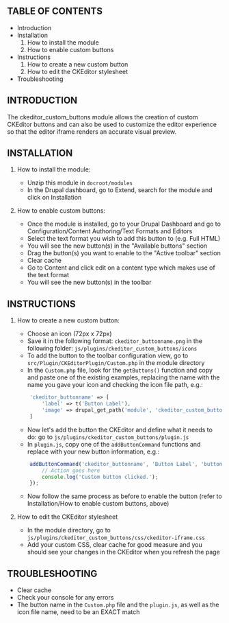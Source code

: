 TABLE OF CONTENTS
-----------------------
* Introduction
* Installation
    1) How to install the module
    2) How to enable custom buttons
* Instructions
    1) How to create a new custom button
    2) How to edit the CKEditor stylesheet
* Troubleshooting

INTRODUCTION
-----------------------
The ckeditor_custom_buttons module allows the creation of custom CKEditor buttons and can also be used to customize the editor experience so that the editor iframe renders an accurate visual preview.

INSTALLATION
-----------------------
1) How to install the module:
    - Unzip this module in `docroot/modules`
    - In the Drupal dashboard, go to Extend, search for the module and click on Installation

2) How to enable custom buttons:
    - Once the module is installed, go to your Drupal Dashboard and go to Configuration/Content Authoring/Text Formats and Editors
    - Select the text format you wish to add this button to (e.g. Full HTML)
    - You will see the new button(s) in the "Available buttons" section
    - Drag the button(s) you want to enable to the "Active toolbar" section
    - Clear cache
    - Go to Content and click edit on a content type which makes use of the text format
    - You will see the new button(s) in the toolbar

INSTRUCTIONS
-----------------------
1) How to create a new custom button:
    - Choose an icon (72px x 72px)
    - Save it in the following format: `ckeditor_buttonname.png` in the following folder: `js/plugins/ckeditor_custom_buttons/icons`
    - To add the button to the toolbar configuration view, go to `src/Plugin/CKEditorPlugin/Custom.php` in the module directory
    - In the `Custom.php` file, look for the `getButtons()` function and copy and paste one of the existing examples, replacing the name with the name you gave your icon and checking the icon file path, e.g.:
    
    
    ```php
        'ckeditor_buttonname' => [
            'label' => t('Button Label'),
            'image' => drupal_get_path('module', 'ckeditor_custom_buttons') . '/js/plugins/ckeditor_custom_buttons/icons/ckeditor_buttonname.png',
        ]
    ```

    - Now let's add the button the CKEditor and define what it needs to do: go to `js/plugins/ckeditor_custom_buttons/plugin.js`
    - In `plugin.js`, copy one of the `addButtonCommand` functions and replace with your new button information, e.g.:
    

    ```javascript
        addButtonCommand('ckeditor_buttonname', 'Button Label', 'buttonCommand', function() {
            // Action goes here
            console.log('Custom button clicked.');
        });
    ```

    - Now follow the same process as before to enable the button (refer to Installation/How to enable custom buttons, above)

2) How to edit the CKEditor stylesheet
    - In the module directory, go to `js/plugins/ckeditor_custom_buttons/css/ckeditor-iframe.css`
    - Add your custom CSS, clear cache for good measure and you should see your changes in the CKEditor when you refresh the page

TROUBLESHOOTING
-----------------------
- Clear cache
- Check your console for any errors
- The button name in the `Custom.php` file and the `plugin.js`, as well as the icon file name, need to be an EXACT match
